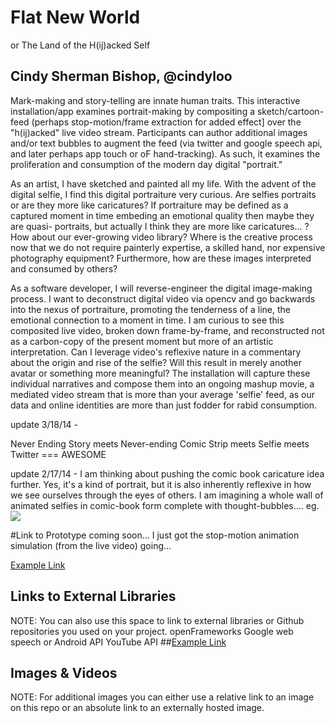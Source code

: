 # Flat New World
or The Land of the H(ij)acked Self

## Cindy Sherman Bishop, @cindyloo


Mark-making and story-telling are innate human traits.  This interactive installation/app examines portrait-making by compositing a sketch/cartoon-feed (perhaps stop-motion/frame extraction for added effect] over the "h(ij)acked" live video stream.  Participants can author additional images and/or text bubbles to augment the feed (via twitter and google speech api, and later perhaps app touch or oF hand-tracking). As such, it examines the proliferation and consumption of the modern day digital "portrait."

As an artist, I have sketched and painted all my life.  With the advent of the digital selfie, I find this digital portraiture very curious. Are selfies portraits or are they more like caricatures?  If portraiture may be defined as a captured moment in time embeding an emotional quality then maybe they are quasi- portraits, but actually I think they are more like caricatures... ?  How about our ever-growing video library? Where is the creative process now that we do not require painterly expertise, a skilled hand, nor expensive photography equipment?   Furthermore, how are these images interpreted and consumed by others?

As a software developer, I will reverse-engineer the digital image-making process.  I want to deconstruct digital video via opencv and go backwards into the nexus of portraiture, promoting the tenderness of a line, the emotional connection to a moment in time.  I am curious to see this composited live video, broken down frame-by-frame, and reconstructed not as a carbon-copy of the present moment but more of an artistic interpretation.  Can I leverage video's reflexive nature in a commentary about the origin and rise of the selfie? Will this result in merely another avatar or something more meaningful? The installation will capture these individual narratives and compose them into an ongoing mashup movie, a mediated video stream that is more than your average 'selfie' feed, as our data and online identities are more than just fodder for rabid consumption.


update 3/18/14 - 

Never Ending Story meets Never-ending Comic Strip meets Selfie meets Twitter === AWESOME


update 2/17/14 -
I am thinking about pushing the comic book caricature idea further.  Yes, it's a kind of portrait, but it is also inherently reflexive in how we see ourselves through the eyes of others.  I am imagining a whole wall of animated selfies in comic-book form complete with thought-bubbles....
eg.
![](https://raw.github.com/cindyloo/devart-template/master/project_images/photo.JPG)

#Link to Prototype
coming soon...  I just got the stop-motion animation simulation (from the live video) going...

[Example Link](http://www.google.com "Example Link")

## Links to External Libraries
 NOTE: You can also use this space to link to external libraries or Github repositories you used on your project.
openFrameworks
Google web speech or Android API
YouTube API
##[Example Link](http://www.google.com "Example Link")

## Images & Videos
NOTE: For additional images you can either use a relative link to an image on this repo or an absolute link to an externally hosted image.


